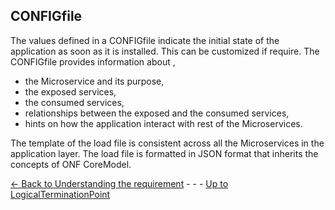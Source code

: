 ## CONFIGfile 
The values defined in a CONFIGfile indicate the initial state of the application as soon as it is installed. This can be customized if require.
The CONFIGfile provides information about , 

- the Microservice and its purpose, 
- the exposed services, 
- the consumed services,
- relationships between the exposed and the consumed services,
- hints on how the application interact with rest of the Microservices.

The template of the load file is consistent across all the Microservices in the application layer. The load file is formatted in JSON format that inherits the concepts of ONF CoreModel.


[<- Back to Understanding the requirement](./UnderstandingTheRequirement.md) - - - [Up to LogicalTerminationPoint](./EntitiesOfLoadFiles/ControlConstruct.md)
